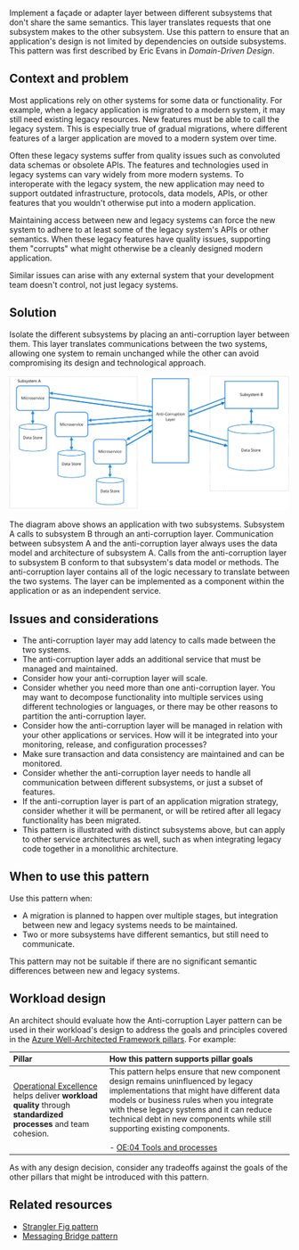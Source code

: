 Implement a façade or adapter layer between different subsystems that don't share the same semantics. This layer translates requests that one subsystem makes to the other subsystem. Use this pattern to ensure that an application's design is not limited by dependencies on outside subsystems. This pattern was first described by Eric Evans in *Domain-Driven Design*.

## Context and problem

Most applications rely on other systems for some data or functionality. For example, when a legacy application is migrated to a modern system, it may still need existing legacy resources. New features must be able to call the legacy system. This is especially true of gradual migrations, where different features of a larger application are moved to a modern system over time.

Often these legacy systems suffer from quality issues such as convoluted data schemas or obsolete APIs. The features and technologies used in legacy systems can vary widely from more modern systems. To interoperate with the legacy system, the new application may need to support outdated infrastructure, protocols, data models, APIs, or other features that you wouldn't otherwise put into a modern application.

Maintaining access between new and legacy systems can force the new system to adhere to at least some of the legacy system's APIs or other semantics. When these legacy features have quality issues, supporting them "corrupts" what might otherwise be a cleanly designed modern application.

Similar issues can arise with any external system that your development team doesn't control, not just legacy systems.

## Solution

Isolate the different subsystems by placing an anti-corruption layer between them. This layer translates communications between the two systems, allowing one system to remain unchanged while the other can avoid compromising its design and technological approach.

![Diagram of the Anti-Corruption Layer pattern](./_images/anti-corruption-layer.png)

The diagram above shows an application with two subsystems. Subsystem A calls to subsystem B through an anti-corruption layer. Communication between subsystem A and the anti-corruption layer always uses the data model and architecture of subsystem A. Calls from the anti-corruption layer to subsystem B conform to that subsystem's data model or methods. The anti-corruption layer contains all of the logic necessary to translate between the two systems. The layer can be implemented as a component within the application or as an independent service.

## Issues and considerations

- The anti-corruption layer may add latency to calls made between the two systems.
- The anti-corruption layer adds an additional service that must be managed and maintained.
- Consider how your anti-corruption layer will scale.
- Consider whether you need more than one anti-corruption layer. You may want to decompose functionality into multiple services using different technologies or languages, or there may be other reasons to partition the anti-corruption layer.
- Consider how the anti-corruption layer will be managed in relation with your other applications or services. How will it be integrated into your monitoring, release, and configuration processes?
- Make sure transaction and data consistency are maintained and can be monitored.
- Consider whether the anti-corruption layer needs to handle all communication between different subsystems, or just a subset of features.
- If the anti-corruption layer is part of an application migration strategy, consider whether it will be permanent, or will be retired after all legacy functionality has been migrated.
- This pattern is illustrated with distinct subsystems above, but can apply to other service architectures as well, such as when integrating legacy code together in a monolithic architecture.

## When to use this pattern

Use this pattern when:

- A migration is planned to happen over multiple stages, but integration between new and legacy systems needs to be maintained.
- Two or more subsystems have different semantics, but still need to communicate.

This pattern may not be suitable if there are no significant semantic differences between new and legacy systems.

## Workload design

An architect should evaluate how the Anti-corruption Layer pattern can be used in their workload's design to address the goals and principles covered in the [Azure Well-Architected Framework pillars](/azure/well-architected/pillars). For example:

| Pillar | How this pattern supports pillar goals |
| :----- | :------------------------------------- |
| [Operational Excellence](/azure/well-architected/operational-excellence/checklist) helps deliver **workload quality** through **standardized processes** and team cohesion. | This pattern helps ensure that new component design remains uninfluenced by legacy implementations that might have different data models or business rules when you integrate with these legacy systems and it can reduce technical debt in new components while still supporting existing components.<br/><br/> - [OE:04 Tools and processes](/azure/well-architected/operational-excellence/tools-processes) |

As with any design decision, consider any tradeoffs against the goals of the other pillars that might be introduced with this pattern.

## Related resources

- [Strangler Fig pattern](./strangler-fig.md)
- [Messaging Bridge pattern](./messaging-bridge.yml)
